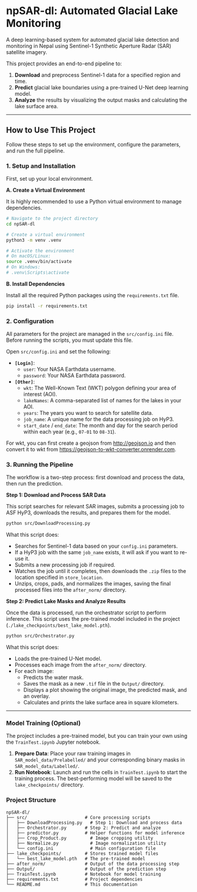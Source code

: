 # npSAR-dl: Automated Glacial Lake Monitoring

A deep learning-based system for automated glacial lake detection and monitoring in Nepal using Sentinel-1 Synthetic Aperture Radar (SAR) satellite imagery.

This project provides an end-to-end pipeline to:
1.  **Download** and preprocess Sentinel-1 data for a specified region and time.
2.  **Predict** glacial lake boundaries using a pre-trained U-Net deep learning model.
3.  **Analyze** the results by visualizing the output masks and calculating the lake surface area.

---

## How to Use This Project

Follow these steps to set up the environment, configure the parameters, and run the full pipeline.

### 1. Setup and Installation

First, set up your local environment.

**A. Create a Virtual Environment**

It is highly recommended to use a Python virtual environment to manage dependencies.

```bash
# Navigate to the project directory
cd npSAR-dl

# Create a virtual environment
python3 -m venv .venv

# Activate the environment
# On macOS/Linux:
source .venv/bin/activate
# On Windows:
# .venv\Scripts\activate
```

**B. Install Dependencies**

Install all the required Python packages using the `requirements.txt` file.

```bash
pip install -r requirements.txt
```

### 2. Configuration

All parameters for the project are managed in the `src/config.ini` file. Before running the scripts, you must update this file.

Open `src/config.ini` and set the following:

-   **`[Login]`**:
    -   `user`: Your NASA Earthdata username.
    -   `password`: Your NASA Earthdata password.
-   **`[Other]`**:
    -   `wkt`: The Well-Known Text (WKT) polygon defining your area of interest (AOI).
    -   `lakeNames`: A comma-separated list of names for the lakes in your AOI.
    -   `years`: The years you want to search for satellite data.
    -   `job_name`: A unique name for the data processing job on HyP3.
    -   `start_date` / `end_date`: The month and day for the search period within each year (e.g., `07-01` to `08-31`).

For wkt, you can first create a geojson from http://geojson.io and then convert it to wkt from https://geojson-to-wkt-converter.onrender.com.

### 3. Running the Pipeline

The workflow is a two-step process: first download and process the data, then run the prediction.

**Step 1: Download and Process SAR Data**

This script searches for relevant SAR images, submits a processing job to ASF HyP3, downloads the results, and prepares them for the model.

```bash
python src/DownloadProcessing.py
```

What this script does:
- Searches for Sentinel-1 data based on your `config.ini` parameters.
- If a HyP3 job with the same `job_name` exists, it will ask if you want to re-use it.
- Submits a new processing job if required.
- Watches the job until it completes, then downloads the `.zip` files to the location specified in `store_location`.
- Unzips, crops, pads, and normalizes the images, saving the final processed files into the `after_norm/` directory.

**Step 2: Predict Lake Masks and Analyze Results**

Once the data is processed, run the orchestrator script to perform inference. This script uses the pre-trained model included in the project (`./lake_checkpoints/best_lake_model.pth`).

```bash
python src/Orchestrator.py
```

What this script does:
- Loads the pre-trained U-Net model.
- Processes each image from the `after_norm/` directory.
- For each image:
    - Predicts the water mask.
    - Saves the mask as a new `.tif` file in the `Output/` directory.
    - Displays a plot showing the original image, the predicted mask, and an overlay.
    - Calculates and prints the lake surface area in square kilometers.

---

### Model Training (Optional)

The project includes a pre-trained model, but you can train your own using the `TrainTest.ipynb` Jupyter notebook.

1.  **Prepare Data**: Place your raw training images in `SAR_model_data/Prelabelled/` and your corresponding binary masks in `SAR_model_data/Labelled/`.
2.  **Run Notebook**: Launch and run the cells in `TrainTest.ipynb` to start the training process. The best-performing model will be saved to the `lake_checkpoints/` directory.

### Project Structure

```
npSAR-dl/
├── src/                      # Core processing scripts
│   ├── DownloadProcessing.py   # Step 1: Download and process data
│   ├── Orchestrator.py       # Step 2: Predict and analyze
│   ├── predictor.py          # Helper functions for model inference
│   ├── Crop_Product.py         # Image cropping utility
│   ├── Normalize.py            # Image normalization utility
│   └── config.ini              # Main configuration file
├── lake_checkpoints/         # Stores trained model files
│   └── best_lake_model.pth   # The pre-trained model
├── after_norm/               # Output of the data processing step
├── Output/                   # Output of the prediction step
├── TrainTest.ipynb           # Notebook for model training
├── requirements.txt          # Project dependencies
└── README.md                 # This documentation
```


